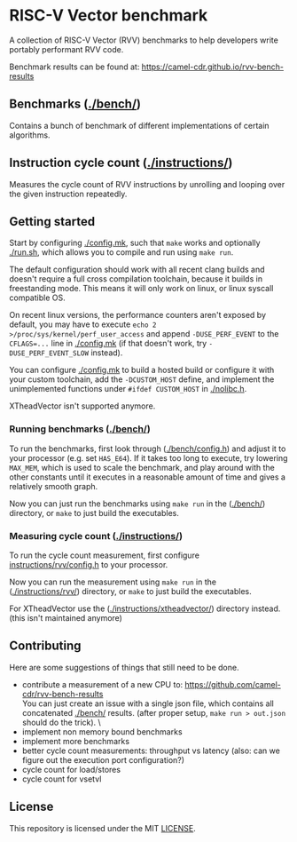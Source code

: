 # RISC-V Vector benchmark

A collection of RISC-V Vector (RVV) benchmarks to help developers write portably performant RVV code.

Benchmark results can be found at: https://camel-cdr.github.io/rvv-bench-results

## Benchmarks ([./bench/](./bench/))

Contains a bunch of benchmark of different implementations of certain algorithms.

## Instruction cycle count ([./instructions/](./instructions/))

Measures the cycle count of RVV instructions by unrolling and looping over the given instruction repeatedly.

## Getting started

Start by configuring [./config.mk](./config.mk), such that `make` works and optionally [./run.sh](./run.sh), which allows you to compile and run using `make run`.

The default configuration should work with all recent clang builds and doesn't require a full cross compilation toolchain, because it builds in freestanding mode.
This means it will only work on linux, or linux syscall compatible OS.

On recent linux versions, the performance counters aren't exposed by default, you may have to execute `echo 2 >/proc/sys/kernel/perf_user_access` and append `-DUSE_PERF_EVENT` to the `CFLAGS=...` line in [./config.mk](./config.mk) (if that doesn't work, try `-DUSE_PERF_EVENT_SLOW` instead).

You can configure [./config.mk](./config.mk) to build a hosted build or configure it with your custom toolchain, add the `-DCUSTOM_HOST` define, and implement the unimplemented functions under `#ifdef CUSTOM_HOST` in [./nolibc.h](./nolibc.h).

XTheadVector isn't supported anymore.

### Running benchmarks ([./bench/](./bench/))

To run the benchmarks, first look through ([./bench/config.h](./bench/config.h)) and adjust it to your processor (e.g. set `HAS_E64`). If it takes too long to execute, try lowering `MAX_MEM`, which is used to scale the benchmark, and play around with the other constants until it executes in a reasonable amount of time and gives a relatively smooth graph.

Now you can just run the benchmarks using `make run` in the ([./bench/](./bench/)) directory, or `make` to just build the executables.

### Measuring cycle count ([./instructions/](./instructions/))

To run the cycle count measurement, first configure [instructions/rvv/config.h](instructions/rvv/config.h) to your processor.

Now you can run the measurement using `make run` in the ([./instructions/rvv/](./instructions/rvv/)) directory, or `make` to just build the executables.

For XTheadVector use the ([./instructions/xtheadvector/](./instructions/xtheadvector/)) directory instead. (this isn't maintained anymore)

## Contributing

Here are some suggestions of things that still need to be done.

* contribute a measurement of a new CPU to: https://github.com/camel-cdr/rvv-bench-results \
  You can just create an issue with a single json file, which contains all concatenated [./bench/](./bench/) results. (after proper setup, `make run > out.json` should do the trick). \
* implement non memory bound benchmarks
* implement more benchmarks
* better cycle count measurements: throughput vs latency (also: can we figure out the execution port configuration?)
* cycle count for load/stores
* cycle count for vsetvl

## License

This repository is licensed under the MIT [LICENSE](LICENSE).

